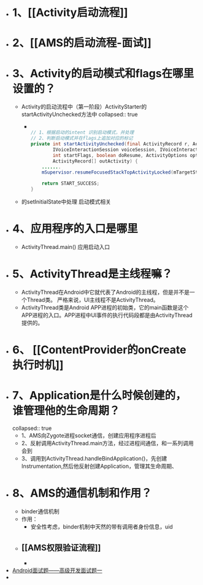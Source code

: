 - # 1、[[Activity启动流程]]
- # 2、[[AMS的启动流程-面试]]
- # 3、Activity的启动模式和flags在哪里设置的？
	- Activity的启动流程中（第一阶段）ActivityStarter的 startActivityUnchecked方法中
	  collapsed:: true
		- ```java
		  
		  // 1、根据启动的intent 识别启动模式，并处理
		  // 2、判断启动模式并在flags上追加对应的标记
		  private int startActivityUnchecked(final ActivityRecord r, ActivityRecord sourceRecord,
		          IVoiceInteractionSession voiceSession, IVoiceInteractor voiceInteractor,
		          int startFlags, boolean doResume, ActivityOptions options, TaskRecord inTask,
		          ActivityRecord[] outActivity) {
		      .......
		      mSupervisor.resumeFocusedStackTopActivityLocked(mTargetStack, mStartActivity, mOptions);
		  
		      return START_SUCCESS;
		  }
		  ```
	- 的setInitialState中处理 启动模式相关
- # 4、应用程序的入口是哪里
	- ActivityThread.main() 应用启动入口
- # 5、ActivityThread是主线程嘛？
	- ActivityThread在Android中它就代表了Android的主线程，但是并不是一个Thread类。
	  严格来说，UI主线程不是ActivityThread。
	- ActivityThread类是Android APP进程的初始类，它的main函数是这个APP进程的入口。APP进程中UI事件的执行代码段都是由ActivityThread提供的。
- # 6、 [[ContentProvider的onCreate执行时机]]
- # 7、Application是什么时候创建的，谁管理他的生命周期？
  collapsed:: true
	- 1、AMS向Zygote进程socket通信，创建应用程序进程后
	- 2、反射调用ActivityThread.main方法，经过进程间通信，和一系列调用会到
	- 3、调用到ActivityThread.handleBindApplication()，先创建Instrumentation,然后他反射创建Application，管理其生命周期、
- # 8、AMS的通信机制和作用？
	- binder通信机制
	- 作用：
		- 安全性考虑，binder机制中天然的带有调用者身份信息，uid
	- ##  [[AMS权限验证流程]]
		-
- [Android面试题——高级开发面试题一](https://blog.csdn.net/Calvin_zhou/article/details/128123302)
-